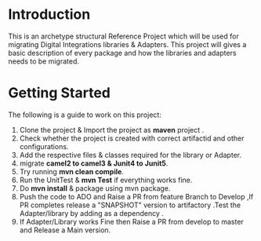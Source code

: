 # Introduction 
This is an archetype structural Reference Project which will be used for migrating Digital Integrations libraries & Adapters.
This project will gives a basic description of every package and how the libraries and adapters needs to be migrated.

# Getting Started
The following is a guide to work on this project:
1. Clone the project & Import the project as **maven** project .
2. Check whether the project is created with correct artifactid and other configurations.
3. Add the respective files & classes required for the library or Adapter.
4. migrate **camel2 to camel3 & Junit4 to Junit5**.
5. Try running **mvn clean compile**.
6. Run the UnitTest & **mvn Test** if everything works fine.
7. Do **mvn install** & package using mvn package.
8. Push the code to ADO and Raise a PR from feature Branch to Develop ,If PR completes release a "SNAPSHOT" version to artifactory .Test the Adapter/library by adding as a dependency .
9. If Adapter/Library works Fine then Raise a PR from develop to master and Release a Main version.
